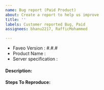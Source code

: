 ```yaml
---
name: Bug report (Paid Product)
about: Create a report to help us improve
title: ''
labels: Customer reported Bug, Paid
assignees: bhanu2217, RafficMohammed

---
```


- Faveo Version : #.#.#
- Product Name :
- Server specification :


#### Description:


#### Steps To Reproduce:
